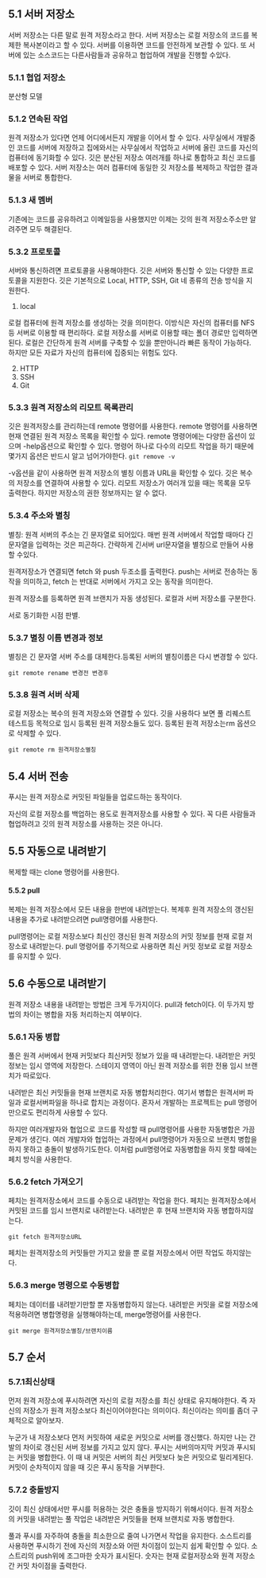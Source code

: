 ## 5.1 서버 저장소

서버 저장소는 다른 말로 원격 저장소라고 한다. 서버 저장소는 로컬 저장소의 코드를 복제한 복사본이라고 할 수 있다. 서버를 이용하면 코드를 안전하게 보관할 수 있다. 또 서버에 있는 소스코드는 다른사람들과 공유하고 협업하여 개발을 진행할 수있다.

### 5.1.1 협업 저장소

분산형 모델

### 5.1.2 연속된 작업

원격 저장소가 있다면 언제 어디에서든지 개발을 이어서 할 수 있다. 사무실에서 개발중인 코드를 서버에 저장하고 집에와서는 사무실에서 작업하고 서버에 올린 코드를 자신의 컴퓨터에 동기화할 수 있다. 깃은 분산된 저장소 여러개를 하나로 통합하고 최신 코드를 배포할 수 있다. 서버 저장소는 여러 컴퓨터에 동일한 깃 저장소를 복제하고 작업한 결과물을 서버로 통합한다.

### 5.1.3 새 멤버

기존에는 코드를 공유하려고 이메일등을 사용했지만 이제는 깃의 원격 저장소주소만 알려주면 모두 해결된다. 

### 5.3.2 프로토콜 

서버와 통신하려면 프로토콜을 사용해야한다. 깃은 서버와 통신할 수 있는 다양한 프로토콜을 지원한다. 깃은 기본적으로 Local, HTTP, SSH, Git 네 종류의 전송 방식을 지원한다. 

1. local 

로컬 컴퓨터에 원격 저장소를 생성하는 것을 의미한다. 이방식은 자신의 컴퓨터를 NFS등 서버로 이용할 때 편리하다. 로컬 저장소를 서버로 이용할 때는 폴더 경로만 입력하면된다.
로컬은 간단하게 원격 서버를 구축할 수 있을 뿐만아니라 빠른 동작이 가능하다. 하지만 모든 자료가 자신의 컴퓨터에 집중되는 위험도 있다.

2. HTTP
3. SSH
4. Git

### 5.3.3 원격 저장소의 리모트 목록관리

깃은 원격저장소를 관리하는데 remote 명령어를 사용한다. remote 명령어를 사용하면 현재 연결된 원격 저장소 목록을 확인할 수 있다. remote 명령어에는 다양한 옵션이 있으며 -help옵션으로 확인할 수 있다. 명령어 하나로 다수의 리모트 작업을 하기 때문에 몇가지 옵션은 반드시 알고 넘어가야한다. 
`git remove -v`

-v옵션을 같이 사용하면 원격 저장소의 별칭 이름과 URL을 확인할 수 있다. 깃은 복수의 저장소를 연결하여 사용할 수 있다. 리모트 저장소가 여러개 있을 때는 목록을 모두 출력한다. 하지만 저장소의 권한 정보까지는 알 수 없다. 

### 5.3.4 주소와 별칭

별칭: 원격 서버의 주소는 긴 문자열로 되어있다. 매번 원격 서버에서 작업할 때마다 긴 문자열을 입력하는 것은 피곤하다. 간략하게 긴서버 url문자열을 별칭으로 만들어 사용할 수있다.

원격저장소가 연결되면 fetch 와  push 두조소를 출력한다. push는 서버로 전송하는 동작을 의미하고, fetch 는 반대로 서버에서 가지고 오는 동작을 의미한다.


원격 저장소를 등록하면 원격 브랜치가 자동 생성된다. 로컬과 서버 저장소를 구분한다.

서로 동기화한 시점 판별.


### 5.3.7 별칭 이름 변경과 정보

별칭은 긴 문자열 서버 주소를 대체한다.등록된 서버의 별칭이름은 다시 변경할 수 있다.

`git remote rename 변경전 변경후`

### 5.3.8 원격 서버 삭제

로컬 저장소는 복수의 원격 저장소와 연결할 수 있다.
깃을 사용하다 보면 풀 리퀘스트 테스트등 목적으로 임시 등록된 원격 저장소들도 있다. 등록된 원격 저장소는rm 옵션으로 삭제할 수 있다.

`git remote rm 원격저장소별칭`

## 5.4 서버 전송

푸시는 원격 저장소로 커밋된 파일들을 업로드하는 동작이다. 

자신의 로컬 저장소를 백업하는 용도로 원격저장소를 사용할 수 있다. 꼭 다른 사람들과 협업하려고 깃의 원격 저장소를 사용하는 것은 아니다. 

## 5.5 자동으로 내려받기

복제할 때는 clone 명령어를 사용한다. 


#### 5.5.2 pull

복제는 원격 저장소에서 모든 내용을 한번에 내려받는다. 복제후 원격 저장소의 갱신된 내용을 추가로 내려받으려면 pull명령어를 사용한다.

pull명령어는 로컬 저장소보다 최신인 갱신된 원격 저장소의 커밋 정보를 현재 로컬 저장소로 내려받는다. pull 명령어를 주기적으로 사용하면 최신 커밋 정보로 로컬 저장소를 유지할 수 있다.

## 5.6 수동으로 내려받기

원격 저장소 내용을 내려받는 방법은 크게 두가지이다. pull과 fetch이다. 이 두가지 방법의 차이는 병합을 자동 처리하는지 여부이다. 

### 5.6.1 자동 병합

풀은 원격 서버에서 현재 커밋보다 최신커밋 정보가 있을 때 내려받는다. 내려받은 커밋 정보는 임시 영역에 저장한다. 스테이지 영역이 아닌 원격 저장소를 위한 전용 임시 브랜치가 따로있다.

내려받은 최신 커밋들을 현재 브랜치로 자동 병합처리한다. 여기서 병합은 원격서버 파일과 로컬서버파일을 하나로 합치는 과정이다. 혼자서 개발하는 프로젝트는 pull 명령어만으로도 편리하게 사용할 수 있다.

하지만 여러개발자와 협업으로 코드를 작성할 때 pull명령어를 사용한 자동병합은 가끔 문제가 생긴다. 여러 개발자와 협업하는 과정에서 pull명령어가 자동으로 브랜치 병합을 하지 못하고 충돌이 발생하기도한다. 
이처럼 pull명령어로 자동병합을 하지 못할 때에는 페치 방식을 사용한다.

### 5.6.2 fetch 가져오기

페치는 원격저장소에서 코드를 수동으로 내려받는 작업을 한다. 페치는 원격저장소에서 커밋된 코드를 임시 브랜치로 내려받는다. 내려받은 후 현재 브랜치와 자동 병합하지않는다.

`git fetch 원격저장소URL`

페치는 원격저장소의 커밋들만 가지고 왔을 뿐 로컬 저장소에서 어떤 작업도 하지않는다.

### 5.6.3 merge 명령으로 수동병합

페치는 데이터를 내려받기만할 뿐 자동병합하지 않는다. 내려받은 커밋을 로컬 저장소에 적용하려면 병합명령을 실행해야하는데,  merge명령어를 사용한다. 

`git merge 원격저장소별칭/브랜치이름`




## 5.7 순서

### 5.7.1최신상태

먼저 원격 저장소에 푸시하려면 자신의 로컬 저장소를 최신 상태로 유지해야한다. 즉 자신의 저장소가 원격 저장소보다 최신이어야한다는 의미이다. 최신이라는 의미를 좀더 구체적으로 알아보자.

누군가 내 저장소보다 먼저 커밋하여 새로운 커밋으로 서버를 갱신했다. 하지만 나는 간발의 차이로 갱신된 서버 정보를 가지고 있지 않다. 푸시는 서버의마지막 커밋과 푸시되는 커밋을 병합한다. 
이 때 내 커밋은 서버의 최신 커밋보다 늦은 커밋으로 밀리게된다. 커밋이 순차적이지 않을 때 깃은 푸시 동작을 거부한다.

### 5.7.2 충돌방지

깃이 최신 상태에서만 푸시를 허용하는 것은 충돌을 방지하기 위해서이다. 원격 저장소의 커밋을 내려받는 풀 작업은 내려받은 커밋들을 현재 브랜치로 자동 병합한다. 

풀과 푸시를 자주하여 충돌을 최소한으로 줄여 나가면서 작업을 유지한다. 소스트리를 사용하면 푸시하기 전에 자신의 저장소와 어떤 차이점이 있는지 쉽게 확인할 수 있다. 소스트리의 push위에 조그마한 숫자가 표시된다. 숫자는 현재 로컬저장소와 원격 저장소간 커밋 차이점을 출력한다.

